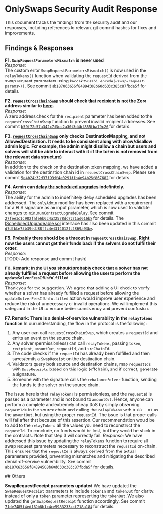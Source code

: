 # OnlySwaps Security Audit Response

This document tracks the findings from the security audit and our responses, including references to relevant git commit hashes for fixes and improvements.

## Findings & Responses

**F1. [`SwapRequestParametersMismatch`](https://github.com/randa-mu/onlyswaps-solidity/blob/70d423aa6263bef123f409b6c38dbe5d63fb006a/src/libraries/ErrorsLib.sol#L18) is never used**  
*Response:*  
The custom error `SwapRequestParametersMismatch()` is now used in the `relayTokens()` function when validating the `requestId` derived from the swap request parameters using `keccak256(abi.encode(<swap-request-params>))`. See commit [`ab187063656f84894508b60d633c385c87fbda5f`](https://github.com/randa-mu/onlyswaps-solidity/pull/73/commits/ab187063656f84894508b60d633c385c87fbda5f) for details.

**F2. [`requestCrossChainSwap`](https://github.com/randa-mu/onlyswaps-solidity/blob/70d423aa6263bef123f409b6c38dbe5d63fb006a/src/Router.sol#L115) should check that recipient is not the Zero address similar to [here](https://github.com/randa-mu/onlyswaps-solidity/blob/70d423aa6263bef123f409b6c38dbe5d63fb006a/src/Router.sol#L183).**  
*Response:*  
A zero address check for the `recipient` parameter has been added to the `requestCrossChainSwap` function to prevent invalid recipient addresses. See commit [`b59f72d57a342c7d3cc2a3013d4bf855fba79c26`](https://github.com/randa-mu/onlyswaps-solidity/pull/70/commits/b59f72d57a342c7d3cc2a3013d4bf855fba79c26) for details.

**F3. [`requestCrossChainSwap`](https://github.com/randa-mu/onlyswaps-solidity/blob/70d423aa6263bef123f409b6c38dbe5d63fb006a/src/Router.sol#L124) only checks DestinationMapping, and not AllowedDestination. It needs to be consistent along with allow/disallow admin logic. For example, the admin might disallow a chain but users and solvers will still be able to interact with it (if the token is not removed from the relevant data structure)**  
*Response:*  
In addition to the check on the destination token mapping, we have added a validation for the destination chain id in `requestCrossChainSwap`. Please see commit [`5e4b24b32d37f93df4a0291d1b4e94b26f867682`](https://github.com/randa-mu/onlyswaps-solidity/pull/71/commits/5e4b24b32d37f93df4a0291d1b4e94b26f867682) for details.

**F4. Admin can [delay the scheduled upgrades](https://github.com/randa-mu/onlyswaps-solidity/blob/70d423aa6263bef123f409b6c38dbe5d63fb006a/src/Router.sol#L476) indefinitely.**  
*Response:*  
The ability for the admin to indefinitely delay scheduled upgrades has been addressed. The `onlyAdmin` modifier has been replaced with a requirement for a BLS signature as an input parameter, which is now used to validate changes to `minimumContractUpgradeDelay`. See commit [`27fee3c1c982fafe6b6c4a22578dc7221ad616b5`](https://github.com/randa-mu/onlyswaps-solidity/pull/72/commits/27fee3c1c982fafe6b6c4a22578dc7221ad616b5) for details. The [IScheduledUpgradeable.sol](src/interfaces/IScheduledUpgradeable.sol) interface has also been updated in this commit [`d7dfbbe73b39edd88ffc4e4314012fd2869a93be`](https://github.com/randa-mu/onlyswaps-solidity/pull/74/commits/d7dfbbe73b39edd88ffc4e4314012fd2869a93be).

**F5. Probably there should be a timeout in `requestCrossChainSwap`. Right now the users cannot get their funds back if the solvers do not fulfil their order.**  
*Response:*  
[TODO: Add response and commit hash]

**F6. Remark: in the UI you should probably check that a solver has not already fulfilled a request before allowing the user to perform the `updateSolverFeesIfUnfulfilled`**  
*Response:*  
Thank you for the suggestion. We agree that adding a UI check to verify whether a solver has already fulfilled a request before allowing the `updateSolverFeesIfUnfulfilled` action would improve user experience and reduce the risk of unnecessary or invalid operations. We will implement this safeguard in the UI to ensure better consistency and prevent confusion.

**F7. Remark: There is a denial-of-service vulnerability in the `relayTokens` function** 
In our understanding, the flow in the protocol is the following: 
1. Any user can call `requestCrossChainSwap`, which creates a `requestId` and emits an event on the source chain.
2. Any solver (permissionless) can call `relayTokens`, passing `token`, `recipient`, `amountOut`, `requestId`, and `srcChainId`.
3. The code checks if the `requestId` has already been fulfilled and then saves/emits a `SwapReceipt` on the destination chain.
4. Validators query both source and destination chains, map `requestIds` with `SwapReceipts` based on this logic (offchain), and if correct, generate a signature.
5. Someone with the signature calls the `rebalanceSolver` function, sending the funds to the solver on the source chain.

The issue here is that `relayTokens` is permissionless, and the `requestId` is passed as a parameter and is not bound to `amountOut`. Hence, anyone can perform a complete and extremely cheap DoS by simply observing `requestIds` in the source chain and calling the `relayTokens` with `0.00...01` as the `amountOut`, but using the proper `requestId`. 
The issue is that proper calls will fail after that because of this assertion. Our recommendation would be to add to the `relayTokens` all the values you need to reconstruct the `requestId`. To conclude, no funds would be lost, but they would be stuck in the contracts. 
Note that step 3 will correctly fail.
*Response:* 
We have addressed this issue by updating the `relayTokens` function to require all swap request parameters necessary to reconstruct the `requestId` on-chain. This ensures that the `requestId` is always derived from the actual parameters provided, preventing mismatches and mitigating the described denial-of-service vulnerability. See commit [`ab187063656f84894508b60d633c385c87fbda5f`](https://github.com/randa-mu/onlyswaps-solidity/pull/73/commits/ab187063656f84894508b60d633c385c87fbda5f) for details.


## Others

**SwapRequestReceipt parameters updated**
We have updated the `SwapRequestReceipt` parameters to include `tokenIn` and `tokenOut` for clarity, instead of only a `token` parameter representing the `tokenOut`. We also updated the `getSwapRequestReceipt` function accordingly. See commit [`71de7485f4ed169b8b1c4ce5983233ecf718a184`](https://github.com/randa-mu/onlyswaps-solidity/pull/74/commits/71de7485f4ed169b8b1c4ce5983233ecf718a184) for details.
